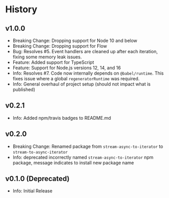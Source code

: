 # History

## v1.0.0

- Breaking Change: Dropping support for Node 10 and below
- Breaking Change: Dropping support for Flow
- Bug: Resolves #5. Event handlers are cleaned up after each iteration, fixing some memory leak issues.
- Feature: Added support for TypeScript
- Feature: Support for Node.js versions 12, 14, and 16
- Info: Resolves #7. Code now internally depends on `@babel/runtime`. This fixes issue where a global
  `regeneratorRuntime` was required.
- Info: General overhaul of project setup (should not impact what is published)

## v0.2.1

- Info: Added npm/travis badges to README.md

## v0.2.0

- Breaking Change: Renamed package from `stream-async-to-iterator` to `stream-to-async-iterator`
- Info: deprecated incorrectly named `stream-async-to-iterator` npm package, message indicates to install new package
  name

## v0.1.0 (Deprecated)

- Info: Initial Release
